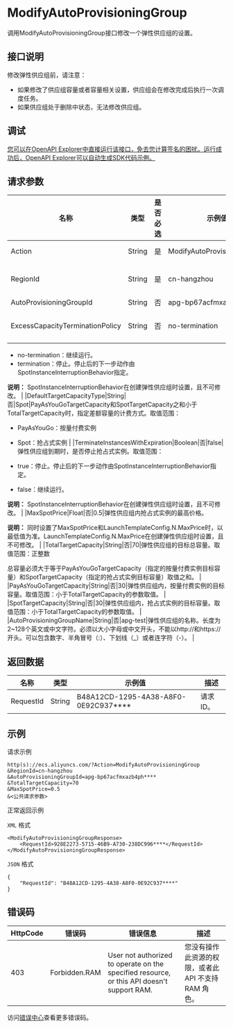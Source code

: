 # ModifyAutoProvisioningGroup

调用ModifyAutoProvisioningGroup接口修改一个弹性供应组的设置。

## 接口说明

修改弹性供应组前，请注意：

-   如果修改了供应组容量或者容量相关设置，供应组会在修改完成后执行一次调度任务。
-   如果供应组处于删除中状态，无法修改供应组。

## 调试

[您可以在OpenAPI Explorer中直接运行该接口，免去您计算签名的困扰。运行成功后，OpenAPI Explorer可以自动生成SDK代码示例。](https://api.aliyun.com/#product=Ecs&api=ModifyAutoProvisioningGroup&type=RPC&version=2014-05-26)

## 请求参数

|名称|类型|是否必选|示例值|描述|
|--|--|----|---|--|
|Action|String|是|ModifyAutoProvisioningGroup|系统规定参数。取值：ModifyAutoProvisioningGroup |
|RegionId|String|是|cn-hangzhou|弹性供应组所在地域的ID。您可以调用[DescribeRegions](~~25609~~)查看最新的阿里云地域列表。 |
|AutoProvisioningGroupId|String|否|apg-bp67acfmxazb4ph\*\*\*\*|弹性供应组的ID。 |
|ExcessCapacityTerminationPolicy|String|否|no-termination|弹性供应组超过目标总容量时，是否停止超额的抢占式实例。取值范围：

 -   no-termination：继续运行。
-   termination：停止。停止后的下一步动作由SpotInstanceInterruptionBehavior指定。

 **说明：** SpotInstanceInterruptionBehavior在创建弹性供应组时设置，且不可修改。 |
|DefaultTargetCapacityType|String|否|Spot|PayAsYouGoTargetCapacity和SpotTargetCapacity之和小于TotalTargetCapacity时，指定差额容量的计费方式。取值范围：

 -   PayAsYouGo：按量付费实例
-   Spot：抢占式实例 |
|TerminateInstancesWithExpiration|Boolean|否|false|弹性供应组到期时，是否停止抢占式实例。取值范围：

 -   true：停止。停止后的下一步动作由SpotInstanceInterruptionBehavior指定。
-   false：继续运行。

 **说明：** SpotInstanceInterruptionBehavior在创建弹性供应组时设置，且不可修改。 |
|MaxSpotPrice|Float|否|0.5|弹性供应组内抢占式实例的最高价格。

 **说明：** 同时设置了MaxSpotPrice和LaunchTemplateConfig.N.MaxPrice时，以最低值为准。LaunchTemplateConfig.N.MaxPrice在创建弹性供应组时设置，且不可修改。 |
|TotalTargetCapacity|String|否|70|弹性供应组的目标总容量。取值范围：正整数

 总容量必须大于等于PayAsYouGoTargetCapacity（指定的按量付费实例目标容量）和SpotTargetCapacity（指定的抢占式实例目标容量）取值之和。 |
|PayAsYouGoTargetCapacity|String|否|30|弹性供应组内，按量付费实例的目标容量。取值范围：小于TotalTargetCapacity的参数取值。 |
|SpotTargetCapacity|String|否|30|弹性供应组内，抢占式实例的目标容量。取值范围：小于TotalTargetCapacity的参数取值。 |
|AutoProvisioningGroupName|String|否|apg-test|弹性供应组的名称。长度为2~128个英文或中文字符。必须以大小字母或中文开头，不能以http://和https://开头。可以包含数字、半角冒号（:）、下划线（\_）或者连字符（-）。 |

## 返回数据

|名称|类型|示例值|描述|
|--|--|---|--|
|RequestId|String|B48A12CD-1295-4A38-A8F0-0E92C937\*\*\*\*|请求ID。 |

## 示例

请求示例

```
http(s)://ecs.aliyuncs.com/?Action=ModifyAutoProvisioningGroup
&RegionId=cn-hangzhou
&AutoProvisioningGroupId=apg-bp67acfmxazb4ph****
&TotalTargetCapacity=70
&MaxSpotPrice=0.5
&<公共请求参数>
```

正常返回示例

`XML` 格式

```
<ModifyAutoProvisioningGroupResponse>
    <RequestId>928E2273-5715-46B9-A730-238DC996****</RequestId>
</ModifyAutoProvisioningGroupResponse>
```

`JSON` 格式

```
{
    "RequestId": "B48A12CD-1295-4A38-A8F0-0E92C937****"
}
```

## 错误码

|HttpCode|错误码|错误信息|描述|
|--------|---|----|--|
|403|Forbidden.RAM|User not authorized to operate on the specified resource, or this API doesn't support RAM.|您没有操作此资源的权限，或者此 API 不支持 RAM 角色。|

访问[错误中心](https://error-center.alibabacloud.com/status/product/Ecs)查看更多错误码。

